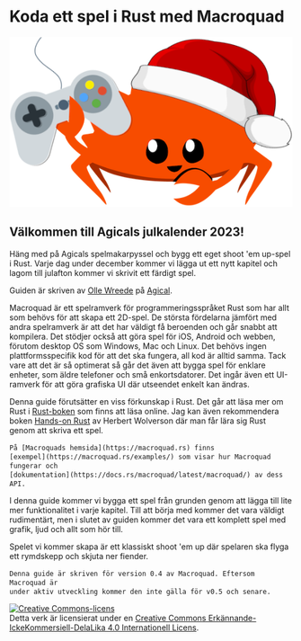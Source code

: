 # Koda ett spel i Rust med Macroquad

![Ferris the rustacean with a santa hat holding a game controller](images/ferris-gamer-santa.png#center)

## Välkommen till Agicals julkalender 2023!

Häng med på Agicals spelmakarpyssel och bygg ett eget shoot 'em up-spel i
Rust. Varje dag under december kommer vi lägga ut ett nytt kapitel och lagom
till julafton kommer vi skrivit ett färdigt spel.

Guiden är skriven av [Olle Wreede](mailto:olle.wreede@agical.se) på
[Agical](https://www.agical.se/). 

Macroquad är ett spelramverk för programmeringsspråket Rust som har allt som
behövs för att skapa ett 2D-spel. De största fördelarna jämfört med andra
spelramverk är att det har väldigt få beroenden och går snabbt att kompilera.
Det stödjer också att göra spel för iOS, Android och webben, förutom desktop
OS som Windows, Mac och Linux. Det behövs ingen plattformsspecifik kod för att
det ska fungera, all kod är alltid samma. Tack vare att det är så optimerat så
går det även att bygga spel för enklare enheter, som äldre telefoner och små
enkortsdatorer. Det ingår även ett UI-ramverk för att göra grafiska UI där
utseendet enkelt kan ändras.

Denna guide förutsätter en viss förkunskap i Rust. Det går att läsa mer om
Rust i [Rust-boken](https://doc.rust-lang.org/book/) som finns att läsa
online. Jag kan även rekommendera boken [Hands-on Rust](https://pragprog.com/titles/hwrust/hands-on-rust/)
av Herbert Wolverson där man får lära sig Rust genom att skriva ett spel.

```admonish info
På [Macroquads hemsida](https://macroquad.rs) finns
[exempel](https://macroquad.rs/examples/) som visar hur Macroquad fungerar och
[dokumentation](https://docs.rs/macroquad/latest/macroquad/) av dess API.
```

I denna guide kommer vi bygga ett spel från grunden genom att lägga till
lite mer funktionalitet i varje kapitel. Till att börja med kommer det vara
väldigt rudimentärt, men i slutet av guiden kommer det vara ett komplett spel
med grafik, ljud och allt som hör till.

Spelet vi kommer skapa är ett klassiskt shoot 'em up där spelaren ska flyga
ett rymdskepp och skjuta ner fiender.

```admonish note
Denna guide är skriven för version 0.4 av Macroquad. Eftersom Macroquad är
under aktiv utveckling kommer den inte gälla för v0.5 och senare.
```

<a rel="license" href="http://creativecommons.org/licenses/by-nc-sa/4.0/"><img alt="Creative Commons-licens" style="border-width:0" src="https://i.creativecommons.org/l/by-nc-sa/4.0/88x31.png" /></a><br />Detta verk är licensierat under en <a rel="license" href="http://creativecommons.org/licenses/by-nc-sa/4.0/">Creative Commons Erkännande-IckeKommersiell-DelaLika 4.0 Internationell Licens</a>.
